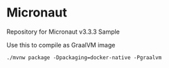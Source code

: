 # Micronaut
Repository for Micronaut v3.3.3 Sample

Use this to compile as GraalVM image

```
./mvnw package -Dpackaging=docker-native -Pgraalvm
```

